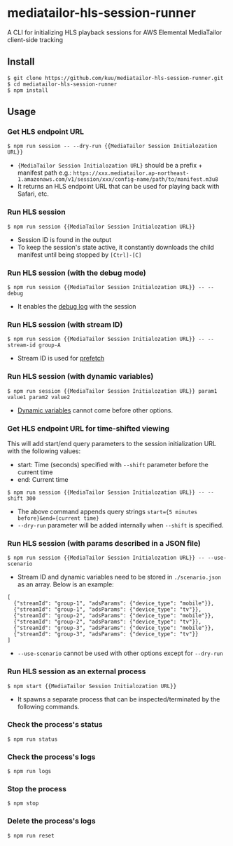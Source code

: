 # mediatailor-hls-session-runner
A CLI for initializing HLS playback sessions for AWS Elemental MediaTailor client-side tracking

## Install
```
$ git clone https://github.com/kuu/mediatailor-hls-session-runner.git
$ cd mediatailor-hls-session-runner
$ npm install
```

## Usage

### Get HLS endpoint URL
```
$ npm run session -- --dry-run {{MediaTailor Session Initialozation URL}}
```
* `{MediaTailor Session Initialozation URL}` should be a prefix + manifest path e.g.: `https://xxx.mediatailor.ap-northeast-1.amazonaws.com/v1/session/xxx/config-name/path/to/manifest.m3u8`
* It returns an HLS endpoint URL that can be used for playing back with Safari, etc.

### Run HLS session
```
$ npm run session {{MediaTailor Session Initialozation URL}}
```
* Session ID is found in the output
* To keep the session's state active, it constantly downloads the child manifest until being stopped by `[Ctrl]-[C]`

### Run HLS session (with the debug mode)
```
$ npm run session {{MediaTailor Session Initialozation URL}} -- --debug
```
* It enables the [debug log](https://docs.aws.amazon.com/mediatailor/latest/ug/debug-log-mode.html) with the session

### Run HLS session (with stream ID)
```
$ npm run session {{MediaTailor Session Initialozation URL}} -- --stream-id group-A
```
* Stream ID is used for [prefetch](https://docs.aws.amazon.com/mediatailor/latest/ug/prefetching-ads.html)

### Run HLS session (with dynamic variables)
```
$ npm run session {{MediaTailor Session Initialozation URL}} param1 value1 param2 value2
```
* [Dynamic variables](https://docs.aws.amazon.com/mediatailor/latest/ug/variables.html) cannot come before other options.

### Get HLS endpoint URL for time-shifted viewing
This will add start/end query parameters to the session initialization URL with the following values:
* start: Time (seconds) specified with `--shift` parameter before the current time
* end: Current time
```
$ npm run session {{MediaTailor Session Initialozation URL}} -- --shift 300
```
* The above command appends query strings `start={5 minutes before}&end={current time}`
* `--dry-run` parameter will be added internally when `--shift` is specified.

### Run HLS session (with params described in a JSON file)
```
$ npm run session {{MediaTailor Session Initialozation URL}} -- --use-scenario
```
* Stream ID and dynamic variables need to be stored in `./scenario.json` as an array. Below is an example:
```
[
  {"streamId": "group-1", "adsParams": {"device_type": "mobile"}},
  {"streamId": "group-1", "adsParams": {"device_type": "tv"}},
  {"streamId": "group-2", "adsParams": {"device_type": "mobile"}},
  {"streamId": "group-2", "adsParams": {"device_type": "tv"}},
  {"streamId": "group-3", "adsParams": {"device_type": "mobile"}},
  {"streamId": "group-3", "adsParams": {"device_type": "tv"}}
]
```
* `--use-scenario` cannot be used with other options except for `--dry-run`

### Run HLS session as an external process
```
$ npm start {{MediaTailor Session Initialozation URL}}
```
* It spawns a separate process that can be inspected/terminated by the following commands.

### Check the process's status
```
$ npm run status
```

### Check the process's logs
```
$ npm run logs
```

### Stop the process
```
$ npm stop
```

### Delete the process's logs
```
$ npm run reset
```
